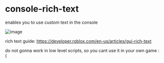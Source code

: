 # console-rich-text
enables you to use custom text in the console

![image](https://user-images.githubusercontent.com/72479668/132525182-3b903e62-59cc-4776-b8b2-407277cc4b6d.png)

rich text guide:
https://developer.roblox.com/en-us/articles/gui-rich-text

do not gonna work in low level scripts, so you cant use it in your own game :(
